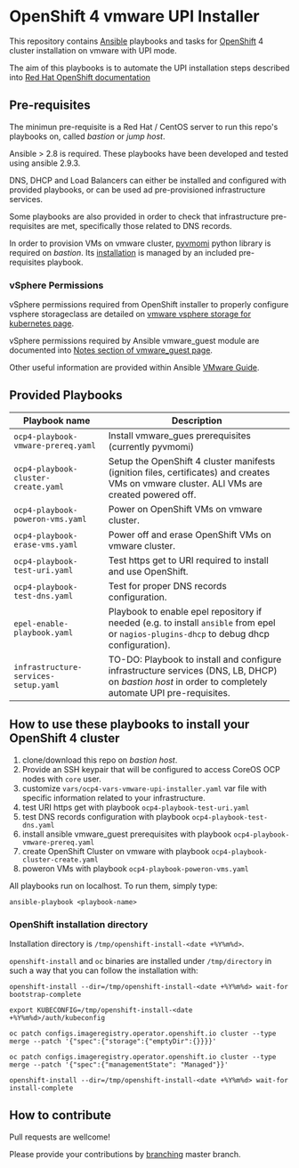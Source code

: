 # OpenShift 4 vmware UPI Installer
This repository contains [Ansible](https://www.ansible.com/) playbooks and tasks for [OpenShift](https://www.openshift.com/) 4 cluster installation on vmware with UPI mode.

The aim of this playbooks is to automate the UPI installation steps described into [Red Hat OpenShift documentation](https://docs.openshift.com/container-platform/4.3/installing/installing_vsphere/installing-vsphere.html)

## Pre-requisites
The minimun pre-requisite is a Red Hat / CentOS server to run this repo's playbooks on, called _bastion_ or _jump host_.

Ansible > 2.8 is required. These playbooks have been developed and tested using ansible 2.9.3.

DNS, DHCP and Load Balancers can either be installed and configured with provided playbooks, or can be used ad pre-provisioned infrastructure services.

Some playbooks are also provided in order to check that infrastructure pre-requisites are met, specifically those related to DNS records.

In order to provision VMs on vmware cluster, [pyvmomi](https://github.com/vmware/pyvmomi) python library is required on _bastion_. Its [installation](https://docs.ansible.com/ansible/latest/scenario_guides/vmware_scenarios/vmware_intro.html) is managed by an included  pre-requisites playbook.

### vSphere Permissions
vSphere permissions required from OpenShift installer to properly configure vsphere storageclass are detailed on [vmware vsphere storage for kubernetes page](https://vmware.github.io/vsphere-storage-for-kubernetes/documentation/vcp-roles.html).

vSphere permissions required by Ansible vmware_guest module are documented into [Notes section of vmware_guest page](https://docs.ansible.com/ansible/latest/modules/vmware_guest_module.html#notes).

Other useful information are provided within Ansible [VMware Guide](https://docs.ansible.com/ansible/latest/scenario_guides/guide_vmware.html).
## Provided Playbooks
Playbook name | Description
--- | ---
`ocp4-playbook-vmware-prereq.yaml` | Install vmware_gues prerequisites (currently pyvmomi)
`ocp4-playbook-cluster-create.yaml`| Setup the OpenShift 4 cluster manifests (ignition files, certificates) and creates VMs on vmware cluster. ALl VMs are created powered off.
`ocp4-playbook-poweron-vms.yaml`| Power on OpenShift VMs on vmware cluster.
`ocp4-playbook-erase-vms.yaml`| Power off and erase OpenShift  VMs on vmware cluster.
`ocp4-playbook-test-uri.yaml` | Test https get to URI required to install and use OpenShift.
`ocp4-playbook-test-dns.yaml`| Test for proper DNS records configuration.
`epel-enable-playbook.yaml`| Playbook to enable epel repository if needed (e.g. to install `ansible` from epel or `nagios-plugins-dhcp` to debug dhcp configuration).
`infrastructure-services-setup.yaml`| TO-DO: Playbook to install and configure infrastructure services (DNS, LB, DHCP) on _bastion host_ in order to completely automate UPI pre-requisites.

## How to use these playbooks to install your OpenShift 4 cluster
1. clone/download this repo on _bastion host_.
1. Provide an SSH keypair that will be configured to access CoreOS OCP nodes with `core` user.
1. customize `vars/ocp4-vars-vmware-upi-installer.yaml` var file with specific information related to your infrastructure.
1. test URI https get with playbook `ocp4-playbook-test-uri.yaml`
1. test DNS records configuration with playbook `ocp4-playbook-test-dns.yaml`
1. install ansible vmware_guest prerequisites with playbook `ocp4-playbook-vmware-prereq.yaml`
1. create OpenShift Cluster on vmware with playbook `ocp4-playbook-cluster-create.yaml`
1. poweron VMs with playbook `ocp4-playbook-poweron-vms.yaml`

All playbooks run on localhost. To run them, simply type:

`ansible-playbook <playbook-name>`

### OpenShift installation directory
Installation directory is `/tmp/openshift-install-<date +%Y%m%d>`.

`openshift-install` and `oc` binaries are installed under `/tmp/directory` in such a way that you can follow the installation with:

```
openshift-install --dir=/tmp/openshift-install-<date +%Y%m%d> wait-for bootstrap-complete

export KUBECONFIG=/tmp/openshift-install-<date +%Y%m%d>/auth/kubeconfig

oc patch configs.imageregistry.operator.openshift.io cluster --type merge --patch '{"spec":{"storage":{"emptyDir":{}}}}'

oc patch configs.imageregistry.operator.openshift.io cluster --type merge --patch '{"spec":{"managementState": "Managed"}}'

openshift-install --dir=/tmp/openshift-install-<date +%Y%m%d> wait-for install-complete
```

## How to contribute
Pull requests are wellcome!

Please provide your contributions by [branching](https://guides.github.com/introduction/flow/) master branch.

